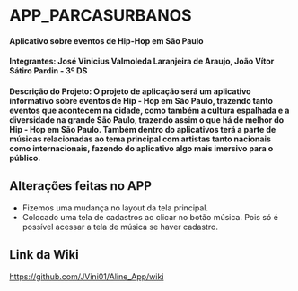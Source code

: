 # APP_PARCASURBANOS
#### Aplicativo sobre eventos de Hip-Hop em São Paulo

#### Integrantes: José Vinicius Valmoleda Laranjeira de Araujo, João Vítor Sátiro Pardin - 3º DS

#### Descrição do Projeto: O projeto de aplicação será um aplicativo informativo sobre eventos de Hip - Hop em São Paulo, trazendo tanto eventos que acontecem na cidade, como também a cultura espalhada e a diversidade na grande São Paulo, trazendo assim o que há de melhor do Hip - Hop em São Paulo. Também dentro do aplicativos terá a parte de músicas relacionadas ao tema principal com artistas tanto nacionais como internacionais, fazendo do aplicativo algo mais imersivo para o público.

## Alterações feitas no APP
- Fizemos uma mudança no layout da tela principal.
- Colocado uma tela de cadastros ao clicar no botão música. Pois só é possível acessar a tela de música se haver cadastro.

## Link da Wiki
https://github.com/JVini01/Aline_App/wiki
